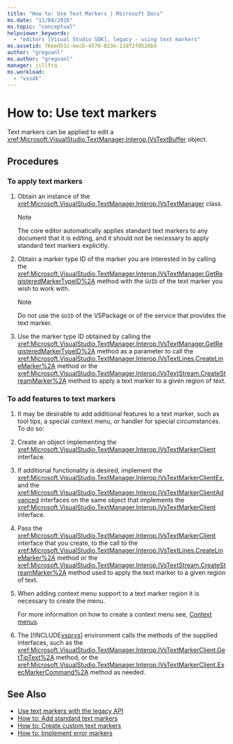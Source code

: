 ```yaml
---
title: "How to: Use Text Markers | Microsoft Docs"
ms.date: "11/04/2016"
ms.topic: "conceptual"
helpviewer_keywords:
  - "editors [Visual Studio SDK], legacy - using text markers"
ms.assetid: 76eed51c-eecb-4579-823e-13df2f0526b9
author: "gregvanl"
ms.author: "gregvanl"
manager: jillfra
ms.workload:
  - "vssdk"
---
```

# How to: Use text markers
Text markers can be applied to edit a <xref:Microsoft.VisualStudio.TextManager.Interop.IVsTextBuffer> object.

## Procedures

### To apply text markers

1. Obtain an instance of the <xref:Microsoft.VisualStudio.TextManager.Interop.IVsTextManager> class.

    > [!NOTE]
    >  The core editor automatically applies standard text markers to any document that it is editing, and it should not be necessary to apply standard text markers explicitly.

2. Obtain a marker type ID of the marker you are interested in by calling the <xref:Microsoft.VisualStudio.TextManager.Interop.IVsTextManager.GetRegisteredMarkerTypeID%2A> method with the `GUID` of the text marker you wish to work with.

    > [!NOTE]
    >  Do not use the `GUID` of the VSPackage or of the service that provides the text marker.

3. Use the marker type ID obtained by calling the <xref:Microsoft.VisualStudio.TextManager.Interop.IVsTextManager.GetRegisteredMarkerTypeID%2A> method as a parameter to call the <xref:Microsoft.VisualStudio.TextManager.Interop.IVsTextLines.CreateLineMarker%2A> method or the <xref:Microsoft.VisualStudio.TextManager.Interop.IVsTextStream.CreateStreamMarker%2A> method to apply a text marker to a given region of text.

### To add features to text markers

1. It may be desirable to add additional features to a text marker, such as tool tips, a special context menu, or handler for special circumstances. To do so:

2. Create an object implementing the <xref:Microsoft.VisualStudio.TextManager.Interop.IVsTextMarkerClient> interface.

3. If additional functionality is desired, implement the <xref:Microsoft.VisualStudio.TextManager.Interop.IVsTextMarkerClientEx>, and the <xref:Microsoft.VisualStudio.TextManager.Interop.IVsTextMarkerClientAdvanced> interfaces on the same object that implements the <xref:Microsoft.VisualStudio.TextManager.Interop.IVsTextMarkerClient> interface.

4. Pass the <xref:Microsoft.VisualStudio.TextManager.Interop.IVsTextMarkerClient> interface that you create, to the call to the <xref:Microsoft.VisualStudio.TextManager.Interop.IVsTextLines.CreateLineMarker%2A> method or the <xref:Microsoft.VisualStudio.TextManager.Interop.IVsTextStream.CreateStreamMarker%2A> method used to apply the text marker to a given region of text.

5. When adding context menu support to a text marker region it is necessary to create the menu.

    For more information on how to create a context menu see, [Context menus](../extensibility/context-menus.md).

6. The [!INCLUDE[vsprvs](../code-quality/includes/vsprvs_md.md)] environment calls the methods of the supplied interfaces, such as the <xref:Microsoft.VisualStudio.TextManager.Interop.IVsTextMarkerClient.GetTipText%2A> method, or the <xref:Microsoft.VisualStudio.TextManager.Interop.IVsTextMarkerClient.ExecMarkerCommand%2A> method as needed.

## See Also
- [Use text markers with the legacy API](../extensibility/using-text-markers-with-the-legacy-api.md)
- [How to: Add standard text markers](../extensibility/how-to-add-standard-text-markers.md)
- [How to: Create custom text markers](../extensibility/how-to-create-custom-text-markers.md)
- [How to: Implement error markers](../extensibility/how-to-implement-error-markers.md)